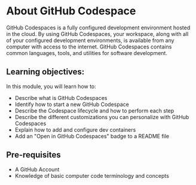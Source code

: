 # About GitHub Codespace
GitHub Codespaces is a fully configured development environment hosted in the cloud. By using GitHub Codespaces, your workspace, along with all of your configured development environments, is available from any computer with access to the internet. GitHub Codespaces contains common languages, tools, and utilities for software development.

## Learning objectives:

In this module, you will learn how to:

- Describe what is GitHub Codespaces
- Identify how to start a new GitHub Codespace
- Describe the Codespace lifecycle and how to perform each step
- Describe the different customizations you can personalize with GitHub Codespaces
- Explain how to add and configure dev containers
- Add an "Open in GitHub Codespaces" badge to a README file

## Pre-requisites
- A GitHub Account
- Knowledge of basic computer code terminology and concepts
